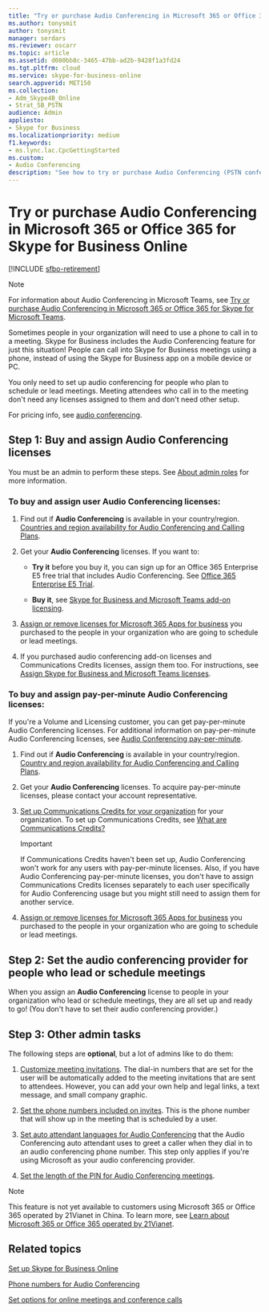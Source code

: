 ```yaml
---
title: "Try or purchase Audio Conferencing in Microsoft 365 or Office 365 for Skype for Business Online"
ms.author: tonysmit
author: tonysmit
manager: serdars
ms.reviewer: oscarr
ms.topic: article
ms.assetid: d080bb8c-3465-47bb-ad2b-9428f1a3fd24
ms.tgt.pltfrm: cloud
ms.service: skype-for-business-online
search.appverid: MET150
ms.collection:
- Adm_Skype4B_Online
- Strat_SB_PSTN
audience: Admin
appliesto:
- Skype for Business
ms.localizationpriority: medium
f1.keywords:
- ms.lync.lac.CpcGettingStarted
ms.custom:
- Audio Conferencing
description: "See how to try or purchase Audio Conferencing (PSTN conferencing) licenses for Office 365 to set up conference calls that people can dial in to. "
---
```


# Try or purchase Audio Conferencing in Microsoft 365 or Office 365 for Skype for Business Online

[!INCLUDE [sfbo-retirement](../../Hub/includes/sfbo-retirement.md)]

> [!Note]
> For information about Audio Conferencing in Microsoft Teams, see [Try or purchase Audio Conferencing in Microsoft 365 or Office 365 for Skype for Microsoft Teams](/MicrosoftTeams/try-or-purchase-audio-conferencing-in-office-365-for-teams).


Sometimes people in your organization will need to use a phone to call in to a meeting. Skype for Business includes the Audio Conferencing feature for just this situation! People can call into Skype for Business meetings using a phone, instead of using the Skype for Business app on a mobile device or PC.

You only need to set up audio conferencing for people who plan to schedule or lead meetings. Meeting attendees who call in to the meeting don't need any licenses assigned to them and don't need other setup.

For pricing info, see [audio conferencing](https://www.microsoft.com/microsoft-teams/audio-conferencing).

## Step 1: Buy and assign Audio Conferencing licenses

You must be an admin to perform these steps. See [About admin roles](https://support.office.com/article/da585eea-f576-4f55-a1e0-87090b6aaa9d) for more information.

### To buy and assign user Audio Conferencing licenses:

1. Find out if **Audio Conferencing** is available in your country/region. [Countries and region availability for Audio Conferencing and Calling Plans](/microsoftteams/country-and-region-availability-for-audio-conferencing-and-calling-plans/country-and-region-availability-for-audio-conferencing-and-calling-plans). 
    
2. Get your **Audio Conferencing** licenses. If you want to:

   - **Try it** before you buy it, you can sign up for an Office 365 Enterprise E5 free trial that includes Audio Conferencing. See [Office 365 Enterprise E5 Trial](https://portal.office.com/Signup?OfferId=101bde18-5ffb-4d79-a47b-f5b2c62525b3).

   - **Buy it**, see [Skype for Business and Microsoft Teams add-on licensing](../skype-for-business-and-microsoft-teams-add-on-licensing/skype-for-business-and-microsoft-teams-add-on-licensing.md).

3. [Assign or remove licenses for Microsoft 365 Apps for business](https://support.office.com/article//997596b5-4173-4627-b915-36abac6786dc) you purchased to the people in your organization who are going to schedule or lead meetings.

4. If you purchased audio conferencing add-on licenses and Communications Credits licenses, assign them too. For instructions, see [Assign Skype for Business and Microsoft Teams licenses](../skype-for-business-and-microsoft-teams-add-on-licensing/assign-skype-for-business-and-microsoft-teams-licenses.md).

### To buy and assign pay-per-minute Audio Conferencing licenses:

If you're a Volume and Licensing customer, you can get pay-per-minute Audio Conferencing licenses. For additional information on pay-per-minute Audio Conferencing licenses, see [Audio Conferencing pay-per-minute](/microsoftteams/audio-conferencing-pay-per-minute). 
  
1. Find out if **Audio Conferencing** is available in your country/region. [Country and region availability for Audio Conferencing and Calling Plans](/microsoftteams/country-and-region-availability-for-audio-conferencing-and-calling-plans/country-and-region-availability-for-audio-conferencing-and-calling-plans). 
    
2. Get your **Audio Conferencing** licenses. To acquire pay-per-minute licenses, please contact your account representative.
    
3. [Set up Communications Credits for your organization](/microsoftteams/set-up-communications-credits-for-your-organization) for your organization. To set up Communications Credits, see [What are Communications Credits?](/microsoftteams/what-are-communications-credits)
    
    > [!IMPORTANT]
    > If Communications Credits haven't been set up, Audio Conferencing won't work for any users with pay-per-minute licenses. Also, if you have Audio Conferencing pay-per-minute licenses, you don't have to assign Communications Credits licenses separately to each user specifically for Audio Conferencing usage but you might still need to assign them for another service.

4. [Assign or remove licenses for Microsoft 365 Apps for business](https://support.office.com/article/997596b5-4173-4627-b915-36abac6786dc) you purchased to the people in your organization who are going to schedule or lead meetings.


## Step 2: Set the audio conferencing provider for people who lead or schedule meetings

When you assign an **Audio Conferencing** license to people in your organization who lead or schedule meetings, they are all set up and ready to go! (You don't have to set their audio conferencing provider.)

## Step 3: Other admin tasks

The following steps are **optional**, but a lot of admins like to do them:

1. [Customize meeting invitations](../set-up-skype-for-business-online/customize-meeting-invitations.md). The dial-in numbers that are set for the user will be automatically added to the meeting invitations that are sent to attendees. However, you can add your own help and legal links, a text message, and small company graphic.

2. [Set the phone numbers included on invites](set-the-phone-numbers-included-on-invites.md). This is the phone number that will show up in the meeting that is scheduled by a user.

3. [Set auto attendant languages for Audio Conferencing](set-auto-attendant-languages-for-audio-conferencing.md) that the Audio Conferencing auto attendant uses to greet a caller when they dial in to an audio conferencing phone number. This step only applies if you're using Microsoft as your audio conferencing provider.

4. [Set the length of the PIN for Audio Conferencing meetings](set-the-pin-length-for-audio-conferencing-meetings.md).


> [!NOTE]
> This feature is not yet available to customers using Microsoft 365 or Office 365 operated by 21Vianet in China. To learn more, see [Learn about Microsoft 365 or Office 365 operated by 21Vianet](https://support.office.com/article/A8AB5061-3346-4DA0-BB7C-5260822B53AE).

## Related topics

[Set up Skype for Business Online](../set-up-skype-for-business-online/set-up-skype-for-business-online.md)

[Phone numbers for Audio Conferencing](phone-numbers-for-audio-conferencing.md)

[Set options for online meetings and conference calls](https://support.office.com/article/DCD1CA39-0C1F-466C-9573-F04138FEF5E2)

